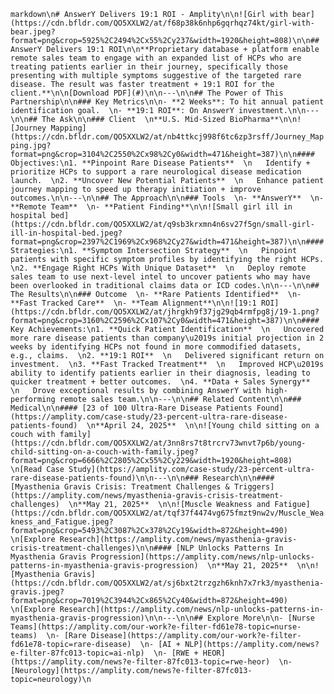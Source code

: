 ```markdown\n# AnswerY Delivers 19:1 ROI - Amplity\n\n![Girl with bear](https://cdn.bfldr.com/QO5XXLW2/at/f68p38k6nhp6gqrhqz74kt/girl-with-bear.jpeg?format=png&crop=5925%2C2494%2Cx55%2Cy237&width=1920&height=808)\n\n## AnswerY Delivers 19:1 ROI\n\n**Proprietary database + platform enable remote sales team to engage with an expanded list of HCPs who are treating patients earlier in their journey, specifically those presenting with multiple symptoms suggestive of the targeted rare disease. The result was faster treatment + 19:1 ROI for the client.**\n\n[Download PDF](#)\n\n---\n\n## The Power of This Partnership\n\n### Key Metrics\n\n- **2 Weeks**: To hit annual patient identification goal.  \n- **19:1 ROI**: On AnswerY investment.\n\n---\n\n## The Ask\n\n### Client  \n**U.S. Mid-Sized BioPharma**\n\n![Journey Mapping](https://cdn.bfldr.com/QO5XXLW2/at/nb4ttkcj998f6tc6zp3rsff/Journey_Mapping.jpg?format=png&crop=3104%2C2550%2Cx98%2Cy0&width=471&height=387)\n\n#### Objectives:\n1. **Pinpoint Rare Disease Patients**  \n   Identify + prioritize HCPs to support a rare neurological disease medication launch.  \n2. **Uncover New Potential Patients**  \n   Enhance patient journey mapping to speed up therapy initiation + improve outcomes.\n\n---\n\n## The Approach\n\n### Tools  \n- **AnswerY**  \n- **Remote Team**  \n- **Patient Finding**\n\n![Small girl ill in hospital bed](https://cdn.bfldr.com/QO5XXLW2/at/q9sb3krxmn4n6sv27f5gn/small-girl-ill-in-hospital-bed.jpeg?format=png&crop=2397%2C1969%2Cx968%2Cy27&width=471&height=387)\n\n#### Strategies:\n1. **Symptom Intersection Strategy**  \n   Pinpoint patients with specific symptom profiles by identifying the right HCPs.  \n2. **Engage Right HCPs With Unique Dataset**  \n   Deploy remote sales team to use next-level intel to uncover patients who may have been overlooked in traditional claims data or ICD codes.\n\n---\n\n## The Results\n\n### Outcome  \n- **Rare Patients Identified**  \n- **Fast Tracked Care**  \n- **Team Alignment**\n\n![19:1 ROI](https://cdn.bfldr.com/QO5XXLW2/at/jhrgkh9f37jg29qb4rmfpg8j/19-1.png?format=png&crop=3160%2C2596%2Cx107%2Cy0&width=471&height=387)\n\n#### Key Achievements:\n1. **Quick Patient Identification**  \n   Uncovered more rare disease patients than company\u2019s initial projection in 2 weeks by identifying HCPs not found in more commodified datasets, e.g., claims.  \n2. **19:1 ROI**  \n   Delivered significant return on investment.  \n3. **Fast Tracked Treatment**  \n   Improved HCP\u2019s ability to identify patients earlier in their diagnosis, leading to quicker treatment + better outcomes.  \n4. **Data + Sales Synergy**  \n   Drove exceptional results by combining AnswerY with high-performing remote sales team.\n\n---\n\n## Related Content\n\n### Medical\n\n#### [23 of 100 Ultra-Rare Disease Patients Found](https://amplity.com/case-study/23-percent-ultra-rare-disease-patients-found)  \n**April 24, 2025**  \n\n![Young child sitting on a couch with family](https://cdn.bfldr.com/QO5XXLW2/at/3nn8rs7t8trcrv73wnvt7p6b/young-child-sitting-on-a-couch-with-family.jpeg?format=png&crop=6666%2C2805%2Cx55%2Cy229&width=1920&height=808)  \n[Read Case Study](https://amplity.com/case-study/23-percent-ultra-rare-disease-patients-found)\n\n---\n\n### Research\n\n#### [Myasthenia Gravis Crisis: Treatment Challenges & Triggers](https://amplity.com/news/myasthenia-gravis-crisis-treatment-challenges)  \n**May 21, 2025**  \n\n![Muscle Weakness and Fatigue](https://cdn.bfldr.com/QO5XXLW2/at/tqf37f4474vg675fmzt9nw2v/Muscle_Weakness_and_Fatigue.jpeg?format=png&crop=5493%2C3087%2Cx378%2Cy19&width=872&height=490)  \n[Explore Research](https://amplity.com/news/myasthenia-gravis-crisis-treatment-challenges)\n\n#### [NLP Unlocks Patterns In Myasthenia Gravis Progression](https://amplity.com/news/nlp-unlocks-patterns-in-myasthenia-gravis-progression)  \n**May 21, 2025**  \n\n![Myasthenia Gravis](https://cdn.bfldr.com/QO5XXLW2/at/sj6bxt2trzgzh6knh7x7rk3/myasthenia-gravis.jpeg?format=png&crop=7019%2C3944%2Cx865%2Cy40&width=872&height=490)  \n[Explore Research](https://amplity.com/news/nlp-unlocks-patterns-in-myasthenia-gravis-progression)\n\n---\n\n## Explore More\n\n- [Nurse Teams](https://amplity.com/our-work?e-filter-fd61e78-topic=nurse-teams)  \n- [Rare Disease](https://amplity.com/our-work?e-filter-fd61e78-topic=rare-disease)  \n- [AI + NLP](https://amplity.com/news?e-filter-87fc013-topic=ai-nlp)  \n- [RWE + HEOR](https://amplity.com/news?e-filter-87fc013-topic=rwe-heor)  \n- [Neurology](https://amplity.com/news?e-filter-87fc013-topic=neurology)\n```